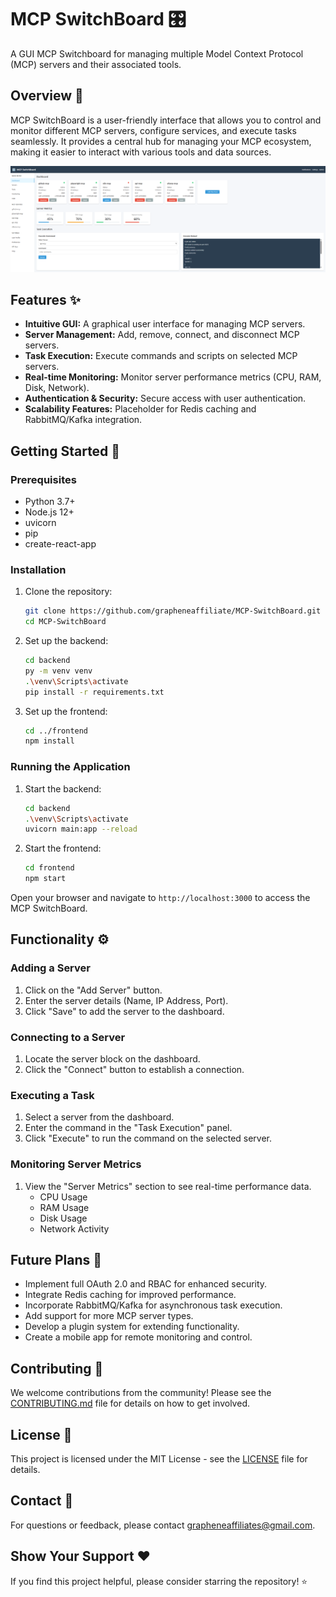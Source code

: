 # MCP SwitchBoard 🎛️

A GUI MCP Switchboard for managing multiple Model Context Protocol (MCP) servers and their associated tools.

## Overview 🌟

MCP SwitchBoard is a user-friendly interface that allows you to control and monitor different MCP servers, configure services, and execute tasks seamlessly. It provides a central hub for managing your MCP ecosystem, making it easier to interact with various tools and data sources.

![MCP SwitchBoard Dashboard](./images/mcp-switchboard-dashboard.png)

## Features ✨

*   **Intuitive GUI:** A graphical user interface for managing MCP servers.
*   **Server Management:** Add, remove, connect, and disconnect MCP servers.
*   **Task Execution:** Execute commands and scripts on selected MCP servers.
*   **Real-time Monitoring:** Monitor server performance metrics (CPU, RAM, Disk, Network).
*   **Authentication & Security:** Secure access with user authentication.
*   **Scalability Features:** Placeholder for Redis caching and RabbitMQ/Kafka integration.

## Getting Started 🚀

### Prerequisites

*   Python 3.7+
*   Node.js 12+
*   uvicorn
*   pip
*   create-react-app

### Installation

1.  Clone the repository:

    ```bash
    git clone https://github.com/grapheneaffiliate/MCP-SwitchBoard.git
    cd MCP-SwitchBoard
    ```

2.  Set up the backend:

    ```bash
    cd backend
    py -m venv venv
    .\venv\Scripts\activate
    pip install -r requirements.txt
    ```

3.  Set up the frontend:

    ```bash
    cd ../frontend
    npm install
    ```

### Running the Application

1.  Start the backend:

    ```bash
    cd backend
    .\venv\Scripts\activate
    uvicorn main:app --reload
    ```

2.  Start the frontend:

    ```bash
    cd frontend
    npm start
    ```

Open your browser and navigate to `http://localhost:3000` to access the MCP SwitchBoard.

## Functionality ⚙️

### Adding a Server

1.  Click on the "Add Server" button.
2.  Enter the server details (Name, IP Address, Port).
3.  Click "Save" to add the server to the dashboard.

### Connecting to a Server

1.  Locate the server block on the dashboard.
2.  Click the "Connect" button to establish a connection.

### Executing a Task

1.  Select a server from the dashboard.
2.  Enter the command in the "Task Execution" panel.
3.  Click "Execute" to run the command on the selected server.

### Monitoring Server Metrics

1.  View the "Server Metrics" section to see real-time performance data.
    *   CPU Usage
    *   RAM Usage
    *   Disk Usage
    *   Network Activity

## Future Plans 🔮

*   Implement full OAuth 2.0 and RBAC for enhanced security.
*   Integrate Redis caching for improved performance.
*   Incorporate RabbitMQ/Kafka for asynchronous task execution.
*   Add support for more MCP server types.
*   Develop a plugin system for extending functionality.
*   Create a mobile app for remote monitoring and control.

## Contributing 🤝

We welcome contributions from the community! Please see the [CONTRIBUTING.md](CONTRIBUTING.md) file for details on how to get involved.

## License 📜

This project is licensed under the MIT License - see the [LICENSE](LICENSE) file for details.

## Contact 📧

For questions or feedback, please contact [grapheneaffiliates@gmail.com](mailto:grapheneaffiliates@gmail.com).

## Show Your Support ❤️

If you find this project helpful, please consider starring the repository! ⭐
